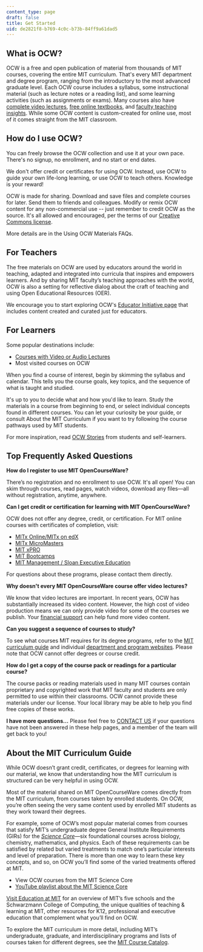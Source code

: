 ```yaml
---
content_type: page
draft: false
title: Get Started
uid: de2821f8-b769-4c0c-b73b-84ff9a61dad5
---
```

## What is OCW?

OCW is a free and open publication of material from thousands of MIT courses, covering the entire MIT curriculum. That's every MIT department and degree program, ranging from the introductory to the most advanced graduate level. Each OCW course includes a syllabus, some instructional material (such as lecture notes or a reading list), and some learning activities (such as assignments or exams). Many courses also have [complete video lectures](http://ocw.mit.edu/courses/audio-video-courses/?__hstc=215508872.8b0d6a564d954ec36735e5f3e5a4d717.1644420099739.1648738214719.1648749631544.13&__hssc=215508872.1.1648749631544&__hsfp=689994695), [free online textbooks](http://ocw.mit.edu/courses/online-textbooks/?__hstc=215508872.8b0d6a564d954ec36735e5f3e5a4d717.1644420099739.1648738214719.1648749631544.13&__hssc=215508872.1.1648749631544&__hsfp=689994695), and [faculty teaching insights](http://ocw.mit.edu/courses/this-course-at-mit/?__hstc=215508872.8b0d6a564d954ec36735e5f3e5a4d717.1644420099739.1648738214719.1648749631544.13&__hssc=215508872.1.1648749631544&__hsfp=689994695). While some OCW content is custom-created for online use, most of it comes straight from the MIT classroom.

## How do I use OCW?

You can freely browse the OCW collection and use it at your own pace. There's no signup, no enrollment, and no start or end dates.

We don't offer credit or certificates for using OCW. Instead, use OCW to guide your own life-long learning, or use OCW to teach others. Knowledge is your reward!

OCW is made for sharing. Download and save files and complete courses for later. Send them to friends and colleagues. Modify or remix OCW content for any non-commercial use -- just remember to credit OCW as the source. It's all allowed and encouraged, per the terms of our [Creative Commons license](https://ocw.mit.edu/pages/privacy-and-terms-of-use/?__hstc=215508872.8b0d6a564d954ec36735e5f3e5a4d717.1644420099739.1648738214719.1648749631544.13&__hssc=215508872.18.1648749631544&__hsfp=689994695#cc).

More details are in the Using OCW Materials FAQs.

## For Teachers

The free materials on OCW are used by educators around the world in teaching, adapted and integrated into curricula that inspires and empowers learners. And by sharing MIT faculty’s teaching approaches with the world, OCW is also a setting for reflective dialog about the craft of teaching and using Open Educational Resources (OER).

We encourage you to start exploring OCW's [Educator Initiative page](https://ocwnext.odl.mit.edu/educator/?__hstc=215508872.8b0d6a564d954ec36735e5f3e5a4d717.1644420099739.1648738214719.1648749631544.13&__hssc=215508872.10.1648749631544&__hsfp=689994695) that includes content created and curated just for educators.

## For Learners

Some popular destinations include:

- [Courses with Video or Audio Lectures](http://ocw.mit.edu/courses/audio-video-courses/?__hstc=215508872.8b0d6a564d954ec36735e5f3e5a4d717.1644420099739.1648738214719.1648749631544.13&__hssc=215508872.12.1648749631544&__hsfp=689994695)
- Most visited courses on OCW

When you find a course of interest, begin by skimming the syllabus and calendar. This tells you the course goals, key topics, and the sequence of what is taught and studied.

It's up to you to decide what and how you'd like to learn. Study the materials in a course from beginning to end, or select individual concepts found in different courses. You can let your curiosity be your guide, or consult About the MIT Curriculum if you want to try following the course pathways used by MIT students.

For more inspiration, read [OCW Stories](https://ocwnext.odl.mit.edu/testimonials/?__hstc=215508872.8b0d6a564d954ec36735e5f3e5a4d717.1644420099739.1648738214719.1648749631544.13&__hssc=215508872.12.1648749631544&__hsfp=689994695) from students and self-learners.

## Top Frequently Asked Questions

**How do I register to use MIT OpenCourseWare?**

There’s no registration and no enrollment to use OCW. It's all open! You can skim through courses, read pages, watch videos, download any files—all without registration, anytime, anywhere.

**Can I get credit or certification for learning with MIT OpenCourseWare?**

OCW does not offer any degree, credit, or certification. For MIT online courses with certificates of completion, visit:

- [MITx Online/MITx on edX](https://openlearning.mit.edu/courses-programs/mitx-courses?f%5B0%5D=course_availability%3A62&__hstc=215508872.8b0d6a564d954ec36735e5f3e5a4d717.1644420099739.1648738214719.1648749631544.13&__hssc=215508872.14.1648749631544&__hsfp=689994695)
- [MITx MicroMasters](https://openlearning.mit.edu/courses-programs/micromasters-programs?__hstc=215508872.8b0d6a564d954ec36735e5f3e5a4d717.1644420099739.1648738214719.1648749631544.13&__hssc=215508872.14.1648749631544&__hsfp=689994695)
- [MIT xPRO](https://openlearning.mit.edu/courses-programs/mit-xpro?__hstc=215508872.8b0d6a564d954ec36735e5f3e5a4d717.1644420099739.1648738214719.1648749631544.13&__hssc=215508872.14.1648749631544&__hsfp=689994695)
- [MIT Bootcamps](https://bootcamp.mit.edu/?__hstc=215508872.8b0d6a564d954ec36735e5f3e5a4d717.1644420099739.1648738214719.1648749631544.13&__hssc=215508872.14.1648749631544&__hsfp=689994695)
- [MIT Management / Sloan Executive Education](http://executive.mit.edu/?__hstc=215508872.8b0d6a564d954ec36735e5f3e5a4d717.1644420099739.1648738214719.1648749631544.13&__hssc=215508872.14.1648749631544&__hsfp=689994695)

For questions about these programs, please contact them directly.

**Why doesn't every MIT OpenCourseWare course offer video lectures?**

We know that video lectures are important. In recent years, OCW has substantially increased its video content. However, the high cost of video production means we can only provide video for some of the courses we publish. Your [financial support](https://ocw.mit.edu/donate?__hstc=215508872.8b0d6a564d954ec36735e5f3e5a4d717.1644420099739.1648738214719.1648749631544.13&__hssc=215508872.14.1648749631544&__hsfp=689994695) can help fund more video content.

**Can you suggest a sequence of courses to study?**

To see what courses MIT requires for its degree programs, refer to the [MIT curriculum guide](https://mitocw.zendesk.com/hc/en-us/articles/4938917523611) and individual [department and program websites](https://web.mit.edu/education/schools-and-departments/?__hstc=215508872.8b0d6a564d954ec36735e5f3e5a4d717.1644420099739.1648738214719.1648749631544.13&__hssc=215508872.14.1648749631544&__hsfp=689994695). Please note that OCW cannot offer degrees or course credit.

**How do I get a copy of the course pack or readings for a particular course?**

The course packs or reading materials used in many MIT courses contain proprietary and copyrighted work that MIT faculty and students are only permitted to use within their classrooms. OCW cannot provide these materials under our license. Your local library may be able to help you find free copies of these works.

**I have more questions...** Please feel free to [CONTACT US](https://ocw.mit.edu/about/contactus/?__hstc=215508872.8b0d6a564d954ec36735e5f3e5a4d717.1644420099739.1648738214719.1648749631544.13&__hssc=215508872.14.1648749631544&__hsfp=689994695) if your questions have not been answered in these help pages, and a member of the team will get back to you!

## About the MIT Curriculum Guide

While OCW doesn’t grant credit, certificates, or degrees for learning with our material, we know that understanding how the MIT curriculum is structured can be very helpful in using OCW.

Most of the material shared on MIT OpenCourseWare comes directly from the MIT curriculum, from courses taken by enrolled students. On OCW, you’re often seeing the very same content used by enrolled MIT students as they work toward their degrees.

For example, some of OCW’s most popular material comes from courses that satisfy MIT’s undergraduate degree General Institute Requirements (GIRs) for the [*Science Core*](https://firstyear.mit.edu/academics-exploration/general-institute-requirements-girs/science-core/?__hstc=215508872.8b0d6a564d954ec36735e5f3e5a4d717.1644420099739.1648738214719.1648749631544.13&__hssc=215508872.16.1648749631544&__hsfp=689994695)—six foundational courses across biology, chemistry, mathematics, and physics. Each of these requirements can be satisfied by related but varied treatments to match one’s particular interests and level of preparation. There is more than one way to learn these key concepts, and so, on OCW you’ll find some of the varied treatments offered at MIT.

- View OCW courses from the MIT Science Core 
- [YouTube playlist about the MIT Science Core](https://www.youtube.com/playlist?list=PLdvxZS1QSbk1t4ojfSArHvzOH-YzSHUrJ)

[Visit Education at MIT](https://web.mit.edu/education/?__hstc=215508872.8b0d6a564d954ec36735e5f3e5a4d717.1644420099739.1648738214719.1648749631544.13&__hssc=215508872.16.1648749631544&__hsfp=689994695) for an overview of MIT’s five schools and the Schwarzmann College of Computing, the unique qualities of teaching & learning at MIT, other resources for K12, professional and executive education that complement what you’ll find on OCW.

To explore the MIT curriculum in more detail, including MIT’s undergraduate, graduate, and interdisciplinary programs and lists of courses taken for different degrees, see the [MIT Course Catalog](http://catalog.mit.edu/?__hstc=215508872.8b0d6a564d954ec36735e5f3e5a4d717.1644420099739.1648738214719.1648749631544.13&__hssc=215508872.16.1648749631544&__hsfp=689994695).